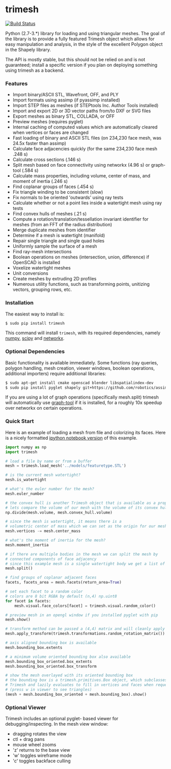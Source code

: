 # trimesh #
[![Build Status](https://travis-ci.org/mikedh/trimesh.svg?branch=master)](https://travis-ci.org/mikedh/trimesh)

Python (2.7-3.*) library for loading and using triangular meshes. The goal of the library is to provide a fully featured Trimesh object which allows for easy manipulation and analysis, in the style of the excellent Polygon object in the Shapely library.

The API is mostly stable, but this should not be relied on and is not guaranteed; install a specific version if you plan on deploying something using trimesh as a backend.

### Features ###
* Import binary/ASCII STL, Wavefront, OFF, and PLY
* Import formats using assimp (if pyassimp installed)
* Import STEP files as meshes (if STEPtools Inc. Author Tools installed)
* Import and export 2D or 3D vector paths from/to DXF or SVG files
* Export meshes as binary STL, COLLADA, or OFF
* Preview meshes (requires pyglet)
* Internal caching of computed values which are automatically cleared when vertices or faces are changed
* Fast loading of binary and ASCII STL files (on 234,230 face mesh, was 24.5x faster than assimp)
* Calculate face adjacencies quickly (for the same 234,230 face mesh .248 s)
* Calculate cross sections (.146 s)
* Split mesh based on face connectivity using networkx (4.96 s) or graph-tool (.584 s)
* Calculate mass properties, including volume, center of mass, and moment of inertia (.246 s)
* Find coplanar groups of faces (.454 s)
* Fix triangle winding to be consistent (slow)
* Fix normals to be oriented 'outwards' using ray tests
* Calculate whether or not a point lies inside a watertight mesh using ray tests
* Find convex hulls of meshes (.21 s)
* Compute a rotation/translation/tessellation invariant identifier for meshes (from an FFT of the radius distribution)
* Merge duplicate meshes from identifier
* Determine if a mesh is watertight (manifold)
* Repair single triangle and single quad holes
* Uniformly sample the surface of a mesh
* Find ray-mesh intersections
* Boolean operations on meshes (intersection, union, difference) if OpenSCAD is installed
* Voxelize watertight meshes
* Unit conversions
* Create meshes by extruding 2D profiles
* Numerous utility functions, such as transforming points, unitizing vectors, grouping rows, etc.

### Installation ###

The easiest way to install is:
```bash
$ sudo pip install trimesh
```

This command will install `trimesh`, with its required dependencies, namely
[numpy](http://www.numpy.org/), [scipy](http://www.scipy.org/) and [networkx](https://networkx.github.io/).

### Optional Dependencies ###

Basic functionality is available immediately. Some functions (ray queries, polygon handling, mesh creation, viewer windows, boolean operations, additional importers) require additional libraries:
```bash
$ sudo apt-get install cmake openscad blender libspatialindex-dev
$ sudo pip install pyglet shapely git+https://github.com/robotics/assimp_latest.git rtree svg.path meshpy
```

If you are using a lot of graph operations (specifically mesh.split) trimesh will automatically use [graph-tool](https://graph-tool.skewed.de/download) if it is installed, for a roughly 10x speedup over networkx on certain operations.


### Quick Start ###

Here is an example of loading a mesh from file and colorizing its faces. Here is a nicely formatted
[ipython notebook version](http://github.com/mikedh/trimesh/blob/master/examples/quick_start.ipynb) of this example.


```python
import numpy as np
import trimesh

# load a file by name or from a buffer
mesh = trimesh.load_mesh('../models/featuretype.STL')

# is the current mesh watertight?
mesh.is_watertight

# what's the euler number for the mesh?
mesh.euler_number

# the convex hull is another Trimesh object that is available as a property
# lets compare the volume of our mesh with the volume of its convex hull
np.divide(mesh.volume, mesh.convex_hull.volume)

# since the mesh is watertight, it means there is a
# volumetric center of mass which we can set as the origin for our mesh
mesh.vertices -= mesh.center_mass

# what's the moment of inertia for the mesh?
mesh.moment_inertia

# if there are multiple bodies in the mesh we can split the mesh by
# connected components of face adjacency
# since this example mesh is a single watertight body we get a list of one mesh
mesh.split()

# find groups of coplanar adjacent faces
facets, facets_area = mesh.facets(return_area=True)

# set each facet to a random color
# colors are 8 bit RGBA by default (n,4) np.uint8
for facet in facets:
    mesh.visual.face_colors[facet] = trimesh.visual.random_color()

# preview mesh in an opengl window if you installed pyglet with pip
mesh.show()

# transform method can be passed a (4,4) matrix and will cleanly apply the transform
mesh.apply_transform(trimesh.transformations.random_rotation_matrix())

# axis aligned bounding box is available
mesh.bounding_box.extents

# a minimum volume oriented bounding box also available
mesh.bounding_box_oriented.box_extents
mesh.bounding_box_oriented.box_transform

# show the mesh overlayed with its oriented bounding box
# the bounding box is a trimesh.primitives.Box object, which subclasses
# Trimesh and lazily evaluates to fill in vertices and faces when requested
# (press w in viewer to see triangles)
(mesh + mesh.bounding_box_oriented + mesh.bounding_box).show()
```

### Optional Viewer ###
Trimesh includes an optional pyglet- based viewer for debugging/inspecting. In the mesh view window:

* dragging rotates the view
* ctl + drag pans
* mouse wheel zooms
* 'z' returns to the base view 
* 'w' toggles wireframe mode
* 'c' toggles backface culling
